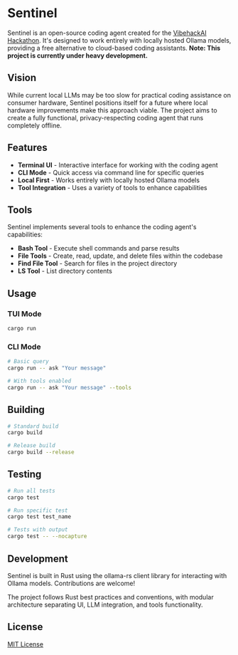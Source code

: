 # Sentinel

Sentinel is an open-source coding agent created for the [VibehackAI Hackathon](https://vibehack.ge/). It's designed to work entirely with locally hosted Ollama models, providing a free alternative to cloud-based coding assistants. **Note: This project is currently under heavy development.**

## Vision

While current local LLMs may be too slow for practical coding assistance on consumer hardware, Sentinel positions itself for a future where local hardware improvements make this approach viable. The project aims to create a fully functional, privacy-respecting coding agent that runs completely offline.

## Features

- **Terminal UI** - Interactive interface for working with the coding agent
- **CLI Mode** - Quick access via command line for specific queries
- **Local First** - Works entirely with locally hosted Ollama models
- **Tool Integration** - Uses a variety of tools to enhance capabilities

## Tools

Sentinel implements several tools to enhance the coding agent's capabilities:

- **Bash Tool** - Execute shell commands and parse results
- **File Tools** - Create, read, update, and delete files within the codebase
- **Find File Tool** - Search for files in the project directory
- **LS Tool** - List directory contents

## Usage

### TUI Mode
```bash
cargo run
```

### CLI Mode
```bash
# Basic query
cargo run -- ask "Your message"

# With tools enabled
cargo run -- ask "Your message" --tools
```

## Building

```bash
# Standard build
cargo build

# Release build
cargo build --release
```

## Testing

```bash
# Run all tests
cargo test

# Run specific test
cargo test test_name

# Tests with output
cargo test -- --nocapture
```

## Development

Sentinel is built in Rust using the ollama-rs client library for interacting with Ollama models. Contributions are welcome!

The project follows Rust best practices and conventions, with modular architecture separating UI, LLM integration, and tools functionality.

## License

[MIT License](LICENSE)